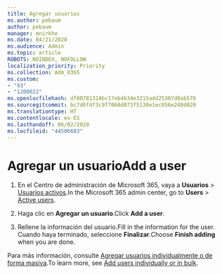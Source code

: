 ```yaml
---
title: Agregar usuarios
ms.author: pebaum
author: pebaum
manager: mnirkhe
ms.date: 04/21/2020
ms.audience: Admin
ms.topic: article
ROBOTS: NOINDEX, NOFOLLOW
localization_priority: Priority
ms.collection: Adm_O365
ms.custom:
- "93"
- "1200022"
ms.openlocfilehash: df00781324bc17eb4b34e3215a4d25307d0ab576
ms.sourcegitcommit: bc7d6f4f3c9f7060d073f5130e1ec856e248d020
ms.translationtype: HT
ms.contentlocale: es-ES
ms.lasthandoff: 06/02/2020
ms.locfileid: "44506683"
---
```

# <a name="add-a-user"></a><span data-ttu-id="a1c2a-102">Agregar un usuario</span><span class="sxs-lookup"><span data-stu-id="a1c2a-102">Add a user</span></span>

1. <span data-ttu-id="a1c2a-103">En el Centro de administración de Microsoft 365, vaya a **Usuarios** > [Usuarios activos](https://admin.microsoft.com/Adminportal/Home?source=applauncher#/users).</span><span class="sxs-lookup"><span data-stu-id="a1c2a-103">In the Microsoft 365 admin center, go to **Users** > [Active users](https://admin.microsoft.com/Adminportal/Home?source=applauncher#/users).</span></span>

2. <span data-ttu-id="a1c2a-104">Haga clic en **Agregar un usuario**.</span><span class="sxs-lookup"><span data-stu-id="a1c2a-104">Click **Add a user**.</span></span>

3. <span data-ttu-id="a1c2a-105">Rellene la información del usuario.</span><span class="sxs-lookup"><span data-stu-id="a1c2a-105">Fill in the information for the user.</span></span> <span data-ttu-id="a1c2a-106">Cuando haya terminado, seleccione **Finalizar**.</span><span class="sxs-lookup"><span data-stu-id="a1c2a-106">Choose **Finish adding** when you are done.</span></span>

<span data-ttu-id="a1c2a-107">Para más información, consulte [Agregar usuarios individualmente o de forma masiva](https://docs.microsoft.com/microsoft-365/admin/add-users/add-users).</span><span class="sxs-lookup"><span data-stu-id="a1c2a-107">To learn more, see [Add users individually or in bulk](https://docs.microsoft.com/microsoft-365/admin/add-users/add-users).</span></span>